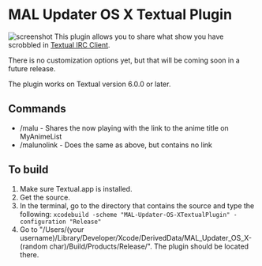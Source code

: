 # MAL Updater OS X Textual Plugin
![screenshot](http://i.imgur.com/BOajYrI.png)
This plugin allows you to share what show you have scrobbled in [Textual IRC Client](https://www.codeux.com/textual/).

There is no customization options yet, but that will be coming soon in a future release.

The plugin works on Textual version 6.0.0 or later.

## Commands
* /malu - Shares the now playing with the link to the anime title on MyAnimeList
* /malunolink - Does the same as above, but contains no link

## To build
1. Make sure Textual.app is installed.
2. Get the source.
3. In the terminal, go to the directory that contains the source and type the following:
```xcodebuild -scheme "MAL-Updater-OS-XTextualPlugin" -configuration "Release"```
4. Go to "/Users/(your username)/Library/Developer/Xcode/DerivedData/MAL_Updater_OS_X-(random char)/Build/Products/Release/". The plugin should be located there.
